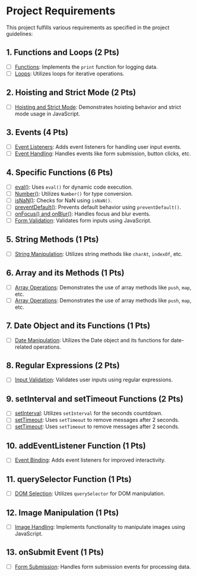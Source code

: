 # Project Requirements

This project fulfills various requirements as specified in the project guidelines:

## 1. Functions and Loops (2 Pts)
- [ ] [Functions](/wwwroot/js/MultipleChoiceChallenge.js#L1-L13): Implements the `print` function for logging data.
- [ ] [Loops](/wwwroot/js/KeyboardInputChallenge.js#L1-L13): Utilizes loops for iterative operations.

## 2. Hoisting and Strict Mode (2 Pts)
- [ ] [Hoisting and Strict Mode](/wwwroot/js/MultipleChoiceChallenge.js#L15-L25): Demonstrates hoisting behavior and strict mode usage in JavaScript.

## 3. Events (4 Pts)
- [ ] [Event Listeners](/wwwroot/js/KeyboardInputChallenge.js#L61): Adds event listeners for handling user input events.
- [ ] [Event Handling](/wwwroot/js/MultipleChoiceChallenge.js#L77-L115): Handles events like form submission, button clicks, etc.

## 4. Specific Functions (6 Pts)
- [ ] [eval()](/wwwroot/js/KeyboardInputChallenge.js#L61): Uses `eval()` for dynamic code execution.
- [ ] [Number()](/wwwroot/js/MultipleChoiceChallenge.js#L47): Utilizes `Number()` for type conversion.
- [ ] [isNaN()](/wwwroot/js/MultipleChoiceChallenge.js#L108-L109): Checks for NaN using `isNaN()`.
- [ ] [preventDefault()](/Views/Account/Settings.cshtml#L130-140): Prevents default behavior using `preventDefault()`.
- [ ] [onFocus() and onBlur()](/wwwroot/js/MultipleChoiceChallenge.js#L77-L115): Handles focus and blur events.
- [ ] [Form Validation](/Views/Account/Settings.cshtml#L136-L194): Validates form inputs using JavaScript.

## 5. String Methods (1 Pts)
- [ ] [String Manipulation](/wwwroot/js/KeyboardInputChallenge.js#L38-L41): Utilizes string methods like `charAt`, `indexOf`, etc.

## 6. Array and its Methods (1 Pts)
- [ ] [Array Operations](/wwwroot/js/MultipleChoiceChallenge.js#L39-L55): Demonstrates the use of array methods like `push`, `map`, etc.
- [ ] [Array Operations](/wwwroot/js/MultipleChoiceChallenge.js#L25-L44): Demonstrates the use of array methods like `push`, `map`, etc.

## 7. Date Object and its Functions (1 Pts)
- [ ] [Date Manipulation](/wwwroot/js/KeyboardInputChallenge.js#L95-L96): Utilizes the Date object and its functions for date-related operations.

## 8. Regular Expressions (2 Pts)
- [ ] [Input Validation](/Views/Account/Settings.cshtml#L164): Validates user inputs using regular expressions.

## 9. setInterval and setTimeout Functions (2 Pts)
- [ ] [setInterval](/wwwroot/js/KeyboardInputChallenge.js#L209-L215): Utilizes `setInterval` for the seconds countdown.
- [ ] [setTimeout](/wwwroot/js/KeyboardInputChallenge.js#L247): Uses `setTimeout` to remove messages after 2 seconds.
- [ ] [setTimeout](/Views/Challenges/ViewChallenge.cshtml#L188): Uses `setTimeout` to remove messages after 2 seconds.

## 10. addEventListener Function (1 Pts)
- [ ] [Event Binding](/wwwroot/js/KeyboardInputChallenge.js#L217-L249): Adds event listeners for improved interactivity.

## 11. querySelector Function (1 Pts)
- [ ] [DOM Selection](/Views/Challenges/ViewChallenge.cshtml#L177-L183): Utilizes `querySelector` for DOM manipulation.

## 12. Image Manipulation (1 Pts)
- [ ] [Image Handling](/Views/Challenges/ErrorMessage.cshtml#L82-L112): Implements functionality to manipulate images using JavaScript.

## 13. onSubmit Event (1 Pts)
- [ ] [Form Submission](/wwwroot/js/KeyboardInputChallenge.js#L87-L114): Handles form submission events for processing data.

